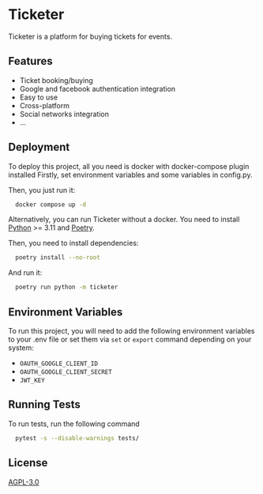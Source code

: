 
# Ticketer

Ticketer is a platform for buying tickets for events.


## Features

- Ticket booking/buying
- Google and facebook authentication integration
- Easy to use
- Cross-platform
- Social networks integration
- ...


## Deployment

To deploy this project, all you need is docker with docker-compose plugin installed
Firstly, set environment variables and some variables in config.py.

Then, you just run it:
```bash
  docker compose up -d
```

Alternatively, you can run Ticketer without a docker. You need to install [Python](https://www.python.org/downloads/) >= 3.11 and [Poetry](https://python-poetry.org/docs/#installation).

Then, you need to install dependencies:
```bash
  poetry install --no-root
```

And run it:
```bash
  poetry run python -m ticketer
```
## Environment Variables

To run this project, you will need to add the following environment variables to your .env file or set them via `set` or `export` command depending on your system:

 - `OAUTH_GOOGLE_CLIENT_ID`
 - `OAUTH_GOOGLE_CLIENT_SECRET`
 - `JWT_KEY`


## Running Tests

To run tests, run the following command

```bash
  pytest -s --disable-warnings tests/
```


## License

[AGPL-3.0](https://choosealicense.com/licenses/agpl-3.0/)

